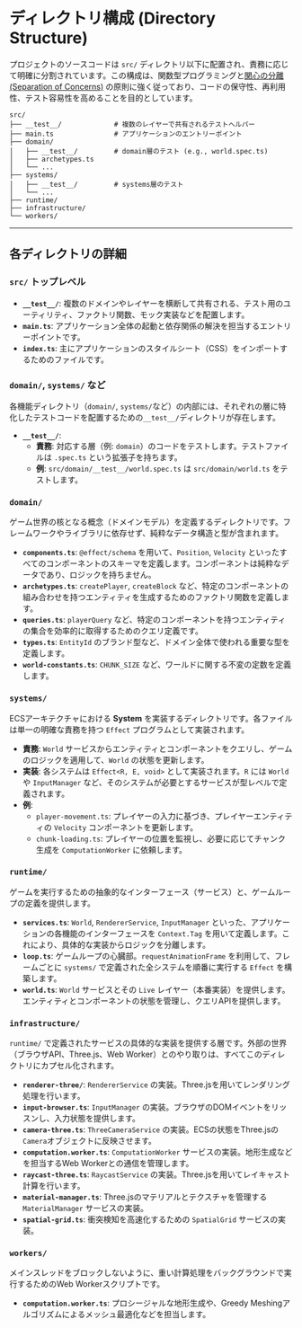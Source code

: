 # ディレクトリ構成 (Directory Structure)

プロジェクトのソースコードは `src/` ディレクトリ以下に配置され、責務に応じて明確に分割されています。この構成は、関数型プログラミングと[関心の分離 (Separation of Concerns)](https://en.wikipedia.org/wiki/Separation_of_concerns) の原則に強く従っており、コードの保守性、再利用性、テスト容易性を高めることを目的としています。

```
src/
├── __test__/             # 複数のレイヤーで共有されるテストヘルパー
├── main.ts               # アプリケーションのエントリーポイント
├── domain/
│   ├── __test__/         # domain層のテスト (e.g., world.spec.ts)
│   ├── archetypes.ts
│   └── ...
├── systems/
│   ├── __test__/         # systems層のテスト
│   └── ...
├── runtime/
├── infrastructure/
└── workers/
```

---

## 各ディレクトリの詳細

### `src/` トップレベル

- **`__test__/`**: 複数のドメインやレイヤーを横断して共有される、テスト用のユーティリティ、ファクトリ関数、モック実装などを配置します。
- **`main.ts`**: アプリケーション全体の起動と依存関係の解決を担当するエントリーポイントです。
- **`index.ts`**: 主にアプリケーションのスタイルシート（CSS）をインポートするためのファイルです。

### `domain/`, `systems/` など

各機能ディレクトリ（`domain/`, `systems/`など）の内部には、それぞれの層に特化したテストコードを配置するための`__test__/`ディレクトリが存在します。

- **`__test__/`**:
  - **責務**: 対応する層（例: `domain`）のコードをテストします。テストファイルは `.spec.ts` という拡張子を持ちます。
  - **例**: `src/domain/__test__/world.spec.ts` は `src/domain/world.ts` をテストします。

### `domain/`

ゲーム世界の核となる概念（ドメインモデル）を定義するディレクトリです。フレームワークやライブラリに依存せず、純粋なデータ構造と型が含まれます。

- **`components.ts`**: `@effect/schema` を用いて、`Position`, `Velocity` といったすべてのコンポーネントのスキーマを定義します。コンポーネントは純粋なデータであり、ロジックを持ちません。
- **`archetypes.ts`**: `createPlayer`, `createBlock` など、特定のコンポーネントの組み合わせを持つエンティティを生成するためのファクトリ関数を定義します。
- **`queries.ts`**: `playerQuery` など、特定のコンポーネントを持つエンティティの集合を効率的に取得するためのクエリ定義です。
- **`types.ts`**: `EntityId` のブランド型など、ドメイン全体で使われる重要な型を定義します。
- **`world-constants.ts`**: `CHUNK_SIZE` など、ワールドに関する不変の定数を定義します。

### `systems/`

ECSアーキテクチャにおける **System** を実装するディレクトリです。各ファイルは単一の明確な責務を持つ `Effect` プログラムとして実装されます。

- **責務**: `World` サービスからエンティティとコンポーネントをクエリし、ゲームのロジックを適用して、`World` の状態を更新します。
- **実装**: 各システムは `Effect<R, E, void>` として実装されます。`R` には `World` や `InputManager` など、そのシステムが必要とするサービスが型レベルで定義されます。
- **例**:
  - `player-movement.ts`: プレイヤーの入力に基づき、プレイヤーエンティティの `Velocity` コンポーネントを更新します。
  - `chunk-loading.ts`: プレイヤーの位置を監視し、必要に応じてチャンク生成を `ComputationWorker` に依頼します。

### `runtime/`

ゲームを実行するための抽象的なインターフェース（サービス）と、ゲームループの定義を提供します。

- **`services.ts`**: `World`, `RendererService`, `InputManager` といった、アプリケーションの各機能のインターフェースを `Context.Tag` を用いて定義します。これにより、具体的な実装からロジックを分離します。
- **`loop.ts`**: ゲームループの心臓部。`requestAnimationFrame` を利用して、フレームごとに `systems/` で定義された全システムを順番に実行する `Effect` を構築します。
- **`world.ts`**: `World` サービスとその `Live` レイヤー（本番実装）を提供します。エンティティとコンポーネントの状態を管理し、クエリAPIを提供します。

### `infrastructure/`

`runtime/` で定義されたサービスの具体的な実装を提供する層です。外部の世界（ブラウザAPI、Three.js、Web Worker）とのやり取りは、すべてこのディレクトリにカプセル化されます。

- **`renderer-three/`**: `RendererService` の実装。Three.jsを用いてレンダリング処理を行います。
- **`input-browser.ts`**: `InputManager` の実装。ブラウザのDOMイベントをリッスンし、入力状態を提供します。
- **`camera-three.ts`**: `ThreeCameraService` の実装。ECSの状態をThree.jsの`Camera`オブジェクトに反映させます。
- **`computation.worker.ts`**: `ComputationWorker` サービスの実装。地形生成などを担当するWeb Workerとの通信を管理します。
- **`raycast-three.ts`**: `RaycastService` の実装。Three.jsを用いてレイキャスト計算を行います。
- **`material-manager.ts`**: Three.jsのマテリアルとテクスチャを管理する `MaterialManager` サービスの実装。
- **`spatial-grid.ts`**: 衝突検知を高速化するための `SpatialGrid` サービスの実装。

### `workers/`

メインスレッドをブロックしないように、重い計算処理をバックグラウンドで実行するためのWeb Workerスクリプトです。

- **`computation.worker.ts`**: プロシージャルな地形生成や、Greedy Meshingアルゴリズムによるメッシュ最適化などを担当します。
